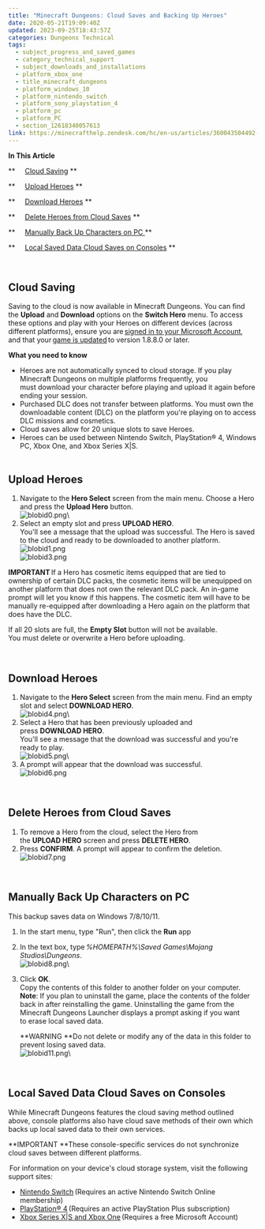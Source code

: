 ```yaml
---
title: "Minecraft Dungeons: Cloud Saves and Backing Up Heroes"
date: 2020-05-21T19:09:40Z
updated: 2023-09-25T18:43:57Z
categories: Dungeons Technical
tags:
  - subject_progress_and_saved_games
  - category_technical_support
  - subject_downloads_and_installations
  - platform_xbox_one
  - title_minecraft_dungeons
  - platform_windows_10
  - platform_nintendo_switch
  - platform_sony_playstation_4
  - platform_pc
  - platform_PC
  - section_12618340057613
link: https://minecrafthelp.zendesk.com/hc/en-us/articles/360043504492-Minecraft-Dungeons-Cloud-Saves-and-Backing-Up-Heroes
---
```


**In This Article** 

**     [Cloud Saving](https://minecrafthelp.zendesk.com/hc/en-us/articles/360043504492-Minecraft-Dungeons-Cloud-Saves-and-Backing-Up-Heroes#h_01FANRWT26AY1R5H25QXP2F0VS) **

**     [Upload Heroes](https://minecrafthelp.zendesk.com/hc/en-us/articles/360043504492-Minecraft-Dungeons-Cloud-Saves-and-Backing-Up-Heroes#h_01FANRXBTCCFGNTVSR9YHTBW3N) **

**     [Download Heroes](https://minecrafthelp.zendesk.com/hc/en-us/articles/360043504492-Minecraft-Dungeons-Cloud-Saves-and-Backing-Up-Heroes#h_01FANRXGYA9C05HZW6HRMG6W8Y) **

**     [Delete Heroes from Cloud Saves](https://minecrafthelp.zendesk.com/hc/en-us/articles/360043504492-Minecraft-Dungeons-Cloud-Saves-and-Backing-Up-Heroes#h_01FANRXQ178YKPZRGJW890FH6J) **

**     [Manually Back Up Characters on PC ](https://minecrafthelp.zendesk.com/hc/en-us/articles/360043504492-Minecraft-Dungeons-Cloud-Saves-and-Backing-Up-Heroes#h_01FANRXVRE7H4VYPBRFWJTSPYG)**

**     [Local Saved Data Cloud Saves on Consoles](https://minecrafthelp.zendesk.com/hc/en-us/articles/360043504492-Minecraft-Dungeons-Cloud-Saves-and-Backing-Up-Heroes#h_01FANRY27XG4VPJFE38V9CEGVN) **

 

## **Cloud Saving** 

Saving to the cloud is now available in Minecraft Dungeons. You can find the **Upload** and **Download** options on the **Switch Hero** menu. To access these options and play with your Heroes on different devices (across different platforms), ensure you are [signed in to your Microsoft Account](https://help.minecraft.net/hc/en-us/articles/4409826812173-Minecraft-Dungeons-Download-and-Installation-FAQ#h_01FG7WE0BXF0HRB6K9NMWNY9GN), and that your [game is updated](https://help.minecraft.net/hc/en-us/articles/4409826812173-Minecraft-Dungeons-Download-and-Installation-FAQ#h_01FG7WEN7BM1GT5NQW3HHP7791) to version 1.8.8.0 or later.  

**What you need to know** 

-   Heroes are not automatically synced to cloud storage. If you play Minecraft Dungeons on multiple platforms frequently, you must download your character before playing and upload it again before ending your session. 
-   Purchased DLC does not transfer between platforms. You must own the downloadable content (DLC) on the platform you're playing on to access DLC missions and cosmetics. 
-   Cloud saves allow for 20 unique slots to save Heroes. 
-   Heroes can be used between Nintendo Switch, PlayStation® 4, Windows PC, Xbox One, and Xbox Series X\|S. \
     

## **Upload Heroes** 

1.  Navigate to the **Hero Select** screen from the main menu. Choose a Hero and press the **Upload Hero** button.\
    ![blobid0.png](https://minecrafthelp.zendesk.com/hc/article_attachments/4405096036621)\
2.  Select an empty slot and press **UPLOAD HERO**.\
    You'll see a message that the upload was successful. The Hero is saved to the cloud and ready to be downloaded to another platform.\
    ![blobid1.png](https://minecrafthelp.zendesk.com/hc/article_attachments/4405096053005)\
    ![blobid3.png](https://minecrafthelp.zendesk.com/hc/article_attachments/4405096065549)

**IMPORTANT** If a Hero has cosmetic items equipped that are tied to ownership of certain DLC packs, the cosmetic items will be unequipped on another platform that does not own the relevant DLC pack. An in-game prompt will let you know if this happens. The cosmetic item will have to be manually re-equipped after downloading a Hero again on the platform that does have the DLC. 

If all 20 slots are full, the **Empty Slot** button will not be available. You must delete or overwrite a Hero before uploading.

 

## **Download Heroes** 

1.  Navigate to the **Hero Select** screen from the main menu. Find an empty slot and select **DOWNLOAD HERO**.\
    ![blobid4.png](https://minecrafthelp.zendesk.com/hc/article_attachments/4405096095629)\
2.  Select a Hero that has been previously uploaded and press **DOWNLOAD HERO**.\
    You'll see a message that the download was successful and you're ready to play. \
    ![blobid5.png](https://minecrafthelp.zendesk.com/hc/article_attachments/4405102575373)\
3.  A prompt will appear that the download was successful.\
    ![blobid6.png](https://minecrafthelp.zendesk.com/hc/article_attachments/4405096122765)

 

## **Delete Heroes from Cloud Saves** 

1.  To remove a Hero from the cloud, select the Hero from the **UPLOAD HERO** screen and press **DELETE HERO**.  
2.  Press **CONFIRM**. A prompt will appear to confirm the deletion.\
    ![blobid7.png](https://minecrafthelp.zendesk.com/hc/article_attachments/4405096141837)

 

## **Manually Back Up Characters on PC** 

This backup saves data on Windows 7/8/10/11. 

1.  In the start menu, type "Run", then click the **Run** app 

2.  In the text box, type *%HOMEPATH%\\Saved Games\\Mojang Studios\\Dungeons*.\
    ![blobid8.png](https://minecrafthelp.zendesk.com/hc/article_attachments/4405096168333)\

3.  Click **OK**. \
    Copy the contents of this folder to another folder on your computer.\
    **Note**: If you plan to uninstall the game, place the contents of the folder back in after reinstalling the game. Uninstalling the game from the Minecraft Dungeons Launcher displays a prompt asking if you want to erase local saved data. 

    **WARNING **Do not delete or modify any of the data in this folder to prevent losing saved data. \
    ![blobid11.png](https://minecrafthelp.zendesk.com/hc/article_attachments/4405096201485)\

 

## **Local Saved Data Cloud Saves on Consoles** 

While Minecraft Dungeons features the cloud saving method outlined above, console platforms also have cloud save methods of their own which backs up local saved data to their own services.  

**IMPORTANT **These console-specific services do not synchronize cloud saves between different platforms. 

 For information on your device's cloud storage system, visit the following support sites:  

-   [Nintendo Switch](https://www.nintendo.com/switch/online-service/save-data-cloud/) (Requires an active Nintendo Switch Online membership) 
-   [PlayStation® 4](https://www.playstation.com/en-gb/get-help/help-library/playstation-plus/playstation-plus/playstation-plus-online-storage-on-playstation-4/) (Requires an active PlayStation Plus subscription) 
-   [Xbox Series X\|S and Xbox One](https://support.xbox.com/help/games-apps/game-setup-and-play/cloud-game-saves-faq) (Requires a free Microsoft Account)
